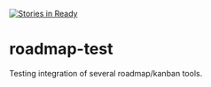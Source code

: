 [![Stories in Ready](https://badge.waffle.io/Happy-Ferret/roadmap-test.png?label=ready&title=Ready)](https://waffle.io/Happy-Ferret/roadmap-test)
# roadmap-test
Testing integration of several roadmap/kanban tools.


